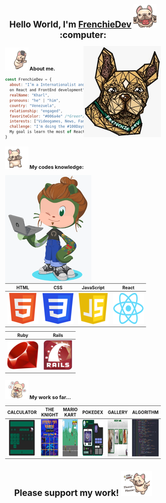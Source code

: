 
<h1 align="center">Hello World, I'm <a href="https://twitter.com/FrenchieDev" target="_blank">FrenchieDev</a> <img src="https://raw.githubusercontent.com/FrenchieDev/FrenchieDev/master/FrenchieStuff/FrenchieLick.gif" width="75" /> :computer:</h1>

<img align='right' src="https://raw.githubusercontent.com/FrenchieDev/FrenchieDev/master/FrenchieDev.jpeg" width="250">

### <img src="https://raw.githubusercontent.com/FrenchieDev/FrenchieDev/master/FrenchieStuff/FrenchieHat.gif" width="75"> About me. 
```javascript
const FrenchieDev = {
  about: "I’m a Internationalist and a Web Developer, currently focusing
  on React and FrontEnd development",
  realName: "Kharl",
  pronouns: "he" | "him",
  country: "Venezuela",
  relationship: "engaged",
  favoriteColor: "#006a4e" /*Green*/,
  interests: ["Videogames, News, Fantastic literature"],
  challenge: "I'm doing the #100DaysOfCode challenge for the first time. 
  My goal is learn the most of React"
}
``` 
### <img src="https://raw.githubusercontent.com/FrenchieDev/FrenchieDev/master/FrenchieStuff/FrenchieYou.gif" width="75"> My codes knowledge:

<img align='left' src="https://raw.githubusercontent.com/FrenchieDev/FrenchieDev/master/Personal/OctoCatMe.png" height="350"> 

HTML  |  CSS  |  JavaScript  |  React 
--- | --- | --- | ---
<img src="https://raw.githubusercontent.com/FrenchieDev/FrenchieDev/master/Badges/HTML.png" height="100" width="100"/> | <img src="https://raw.githubusercontent.com/FrenchieDev/FrenchieDev/master/Badges/CSS.png" height="100" width="100"/> | <img src="https://raw.githubusercontent.com/FrenchieDev/FrenchieDev/master/Badges/JavaScript.png" height="105" width="100"/> | <img src="https://raw.githubusercontent.com/FrenchieDev/FrenchieDev/master/Badges/React.png" height="100" width="100"/> <br>

Ruby  |  Rails
--- | ---
<img src="https://raw.githubusercontent.com/FrenchieDev/FrenchieDev/master/Badges/Ruby.png" height="90" width="100"/> | <img src="https://raw.githubusercontent.com/FrenchieDev/FrenchieDev/master/Badges/RubyOnRails.png" height="100" width="100"/>

### <img src="https://raw.githubusercontent.com/FrenchieDev/FrenchieDev/master/FrenchieStuff/FrenchieLike.gif" width="75"> My work so far... 

CALCULATOR  | THE KNIGHT  |  MARIO KART  | POKEDEX | GALLERY | ALGORITHM 
--- | --- | --- | --- | --- | --- 
<a href="https://frenchiedev.github.io/Calculator"><img src="https://raw.githubusercontent.com/FrenchieDev/FrenchieDev/master/Projects/Calculator.png" width="120" height="120"></a> | <a href="https://frenchiedev.github.io/Whack-a-DarkKnight"><img src="https://raw.githubusercontent.com/FrenchieDev/FrenchieDev/master/Projects/StrikeTheKnight.png" width="120" height="120"></a> | <a href="https://frenchiedev.github.io/Mario%20Kart"><img src="https://raw.githubusercontent.com/FrenchieDev/FrenchieDev/master/Projects/MarioKart.png" width="120" height="120"></a> | <a href="https://frenchiedev.github.io/Pokedex"><img src="https://raw.githubusercontent.com/FrenchieDev/FrenchieDev/master/Projects/Pokedex.png" width="120" height="120"></a> | <a href="https://frenchiedev.github.io/AboutMeGallery"><img src="https://raw.githubusercontent.com/FrenchieDev/FrenchieDev/master/Projects/AboutMe.png" width="120" height="120"></a> | <img src="https://raw.githubusercontent.com/FrenchieDev/FrenchieDev/master/Projects/Algorithm.png" width="120" height="120">


<h1 align="center">Please support my work! <img src="https://raw.githubusercontent.com/FrenchieDev/FrenchieDev/master/FrenchieStuff/FrenchiePlease.gif" width="100" /></h1>
